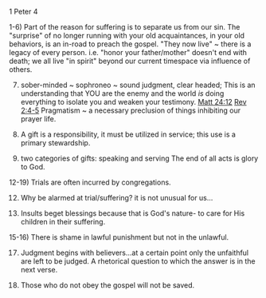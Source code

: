 1 Peter 4


1-6) Part of the reason for suffering is to separate us from our sin.
The "surprise" of no longer running with your old acquaintances, in your old behaviors, is an in-road to preach the gospel.
"They now live" ~ there is a legacy of every person.
i.e. "honor your father/mother" doesn't end with death; we all live "in spirit" beyond our current timespace via influence of others.


7) sober-minded ~ sophroneo ~ sound judgment, clear headed;
This is an understanding that YOU are the enemy and the world _is_ doing everything to isolate you and weaken your testimony.
[Matt 24:12]()
[Rev 2:4-5]()
Pragmatism ~ a necessary preclusion of things inhibiting our prayer life.


10) A gift is a responsibility, it must be utilized in service; this use is a primary stewardship.


11) two categories of gifts: speaking and serving
The end of all acts is glory to God.


12-19) Trials are often incurred by congregations.

12) Why be alarmed at trial/suffering? it is not unusual for us...

14) Insults beget blessings because that is God's nature- to care for His children in their suffering.

15-16) There is shame in lawful punishment but not in the unlawful.


17) Judgment begins with believers...at a certain point only the unfaithful are left to be judged.
A rhetorical question to which the answer is in the next verse.

18) Those who do not obey the gospel will not be saved.
